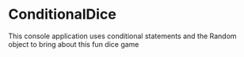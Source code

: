 # ConditionalDice
This console application uses conditional statements and the Random object to bring about this fun dice game
